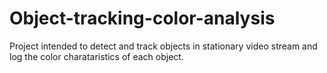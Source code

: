 # Object-tracking-color-analysis

Project intended to detect and track objects in stationary video stream and log the color charataristics of each object. 
